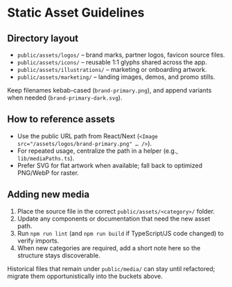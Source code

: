# Static Asset Guidelines

## Directory layout
- `public/assets/logos/` – brand marks, partner logos, favicon source files.
- `public/assets/icons/` – reusable 1:1 glyphs shared across the app.
- `public/assets/illustrations/` – marketing or onboarding artwork.
- `public/assets/marketing/` – landing images, demos, and promo stills.

Keep filenames kebab-cased (`brand-primary.png`), and append variants when needed (`brand-primary-dark.svg`).

## How to reference assets
- Use the public URL path from React/Next (`<Image src="/assets/logos/brand-primary.png" … />`).
- For repeated usage, centralize the path in a helper (e.g., `lib/mediaPaths.ts`).
- Prefer SVG for flat artwork when available; fall back to optimized PNG/WebP for raster.

## Adding new media
1. Place the source file in the correct `public/assets/<category>/` folder.
2. Update any components or documentation that need the new asset path.
3. Run `npm run lint` (and `npm run build` if TypeScript/JS code changed) to verify imports.
4. When new categories are required, add a short note here so the structure stays discoverable.

Historical files that remain under `public/media/` can stay until refactored; migrate them opportunistically into the buckets above.
